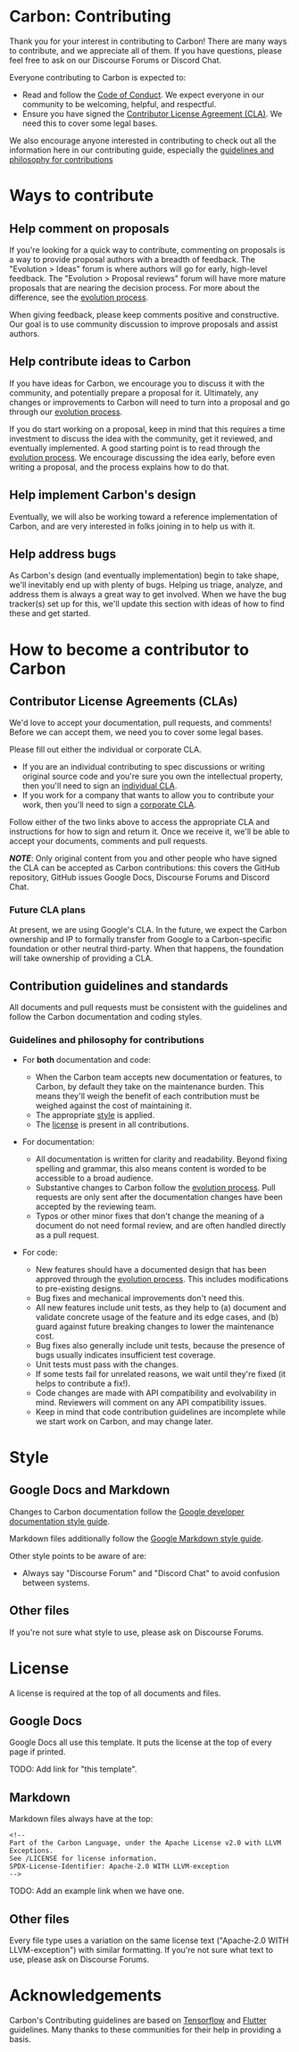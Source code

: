 <!--
Part of the Carbon Language, under the Apache License v2.0 with LLVM Exceptions.
See /LICENSE for license information.
SPDX-License-Identifier: Apache-2.0 WITH LLVM-exception
-->

# Carbon: Contributing

Thank you for your interest in contributing to Carbon! There are many ways to
contribute, and we appreciate all of them. If you have questions, please feel
free to ask on our Discourse Forums or Discord Chat.

Everyone contributing to Carbon is expected to:

*   Read and follow the [Code of Conduct](CODE_OF_CONDUCT.md). We expect
    everyone in our community to be welcoming, helpful, and respectful.
*   Ensure you have signed the
    [Contributor License Agreement (CLA)](https://cla.developers.google.com/).
    We need this to cover some legal bases.

We also encourage anyone interested in contributing to check out all the
information here in our contributing guide, especially the
[guidelines and philosophy for contributions](#guidelines-and-philosophy-for-contributions)

# Ways to contribute

## Help comment on proposals

If you're looking for a quick way to contribute, commenting on proposals is a
way to provide proposal authors with a breadth of feedback. The "Evolution >
Ideas" forum is where authors will go for early, high-level feedback. The
"Evolution > Proposal reviews" forum will have more mature proposals that are
nearing the decision process. For more about the difference, see the
[evolution process](docs/project/evolution.md).

When giving feedback, please keep comments positive and constructive. Our goal
is to use community discussion to improve proposals and assist authors.

## Help contribute ideas to Carbon

If you have ideas for Carbon, we encourage you to discuss it with the community,
and potentially prepare a proposal for it. Ultimately, any changes or
improvements to Carbon will need to turn into a proposal and go through our
[evolution process](docs/project/evolution.md).

If you do start working on a proposal, keep in mind that this requires a time
investment to discuss the idea with the community, get it reviewed, and
eventually implemented. A good starting point is to read through the
[evolution process](docs/project/evolution.md). We encourage discussing the idea
early, before even writing a proposal, and the process explains how to do that.

## Help implement Carbon's design

Eventually, we will also be working toward a reference implementation of Carbon,
and are very interested in folks joining in to help us with it.

## Help address bugs

As Carbon's design (and eventually implementation) begin to take shape, we'll
inevitably end up with plenty of bugs. Helping us triage, analyze, and address
them is always a great way to get involved. When we have the bug tracker(s) set
up for this, we'll update this section with ideas of how to find these and get
started.

# How to become a contributor to Carbon

## Contributor License Agreements (CLAs)

We'd love to accept your documentation, pull requests, and comments! Before we
can accept them, we need you to cover some legal bases.

Please fill out either the individual or corporate CLA.

*   If you are an individual contributing to spec discussions or writing
    original source code and you're sure you own the intellectual property, then
    you'll need to sign an
    [individual CLA](https://code.google.com/legal/individual-cla-v1.0.html).
*   If you work for a company that wants to allow you to contribute your work,
    then you'll need to sign a
    [corporate CLA](https://code.google.com/legal/corporate-cla-v1.0.html).

Follow either of the two links above to access the appropriate CLA and
instructions for how to sign and return it. Once we receive it, we'll be able to
accept your documents, comments and pull requests.

**_NOTE_**: Only original content from you and other people who have signed the
CLA can be accepted as Carbon contributions: this covers the GitHub repository,
GitHub issues Google Docs, Discourse Forums and Discord Chat.

### Future CLA plans

At present, we are using Google's CLA. In the future, we expect the Carbon
ownership and IP to formally transfer from Google to a Carbon-specific
foundation or other neutral third-party. When that happens, the foundation will
take ownership of providing a CLA.

## Contribution guidelines and standards

All documents and pull requests must be consistent with the guidelines and
follow the Carbon documentation and coding styles.

### Guidelines and philosophy for contributions

*   For **both** documentation and code:

    *   When the Carbon team accepts new documentation or features, to Carbon,
        by default they take on the maintenance burden. This means they'll weigh
        the benefit of each contribution must be weighed against the cost of
        maintaining it.
    *   The appropriate [style](#style) is applied.
    *   The [license](#license) is present in all contributions.

*   For documentation:

    *   All documentation is written for clarity and readability. Beyond fixing
        spelling and grammar, this also means content is worded to be accessible
        to a broad audience.
    *   Substantive changes to Carbon follow the
        [evolution process](docs/project/evolution.md). Pull requests are only
        sent after the documentation changes have been accepted by the reviewing
        team.
    *   Typos or other minor fixes that don't change the meaning of a document
        do not need formal review, and are often handled directly as a pull
        request.

*   For code:

    *   New features should have a documented design that has been approved
        through the [evolution process](docs/project/evolution.md). This
        includes modifications to pre-existing designs.
    *   Bug fixes and mechanical improvements don't need this.
    *   All new features include unit tests, as they help to (a) document and
        validate concrete usage of the feature and its edge cases, and (b) guard
        against future breaking changes to lower the maintenance cost.
    *   Bug fixes also generally include unit tests, because the presence of
        bugs usually indicates insufficient test coverage.
    *   Unit tests must pass with the changes.
    *   If some tests fail for unrelated reasons, we wait until they're fixed
        (it helps to contribute a fix!).
    *   Code changes are made with API compatibility and evolvability in mind.
        Reviewers will comment on any API compatibility issues.
    *   Keep in mind that code contribution guidelines are incomplete while we
        start work on Carbon, and may change later.

# Style

## Google Docs and Markdown

Changes to Carbon documentation follow the
[Google developer documentation style guide](https://developers.google.com/style).

Markdown files additionally follow the
[Google Markdown style guide](https://github.com/google/styleguide/blob/gh-pages/docguide/style.md).

Other style points to be aware of are:

*   Always say "Discourse Forum" and "Discord Chat" to avoid confusion between
    systems.

## Other files

If you're not sure what style to use, please ask on Discourse Forums.

# License

A license is required at the top of all documents and files.

## Google Docs

Google Docs all use this template. It puts the license at the top of every page
if printed.

TODO: Add link for "this template".

## Markdown

Markdown files always have at the top:

```
<!--
Part of the Carbon Language, under the Apache License v2.0 with LLVM Exceptions.
See /LICENSE for license information.
SPDX-License-Identifier: Apache-2.0 WITH LLVM-exception
-->
```

TODO: Add an example link when we have one.

## Other files

Every file type uses a variation on the same license text ("Apache-2.0 WITH
LLVM-exception") with similar formatting. If you're not sure what text to use,
please ask on Discourse Forums.

# Acknowledgements

Carbon's Contributing guidelines are based on
[Tensorflow](https://github.com/tensorflow/tensorflow/blob/master/CONTRIBUTING.md)
and [Flutter](https://github.com/flutter/flutter/blob/master/CONTRIBUTING.md)
guidelines. Many thanks to these communities for their help in providing a
basis.
